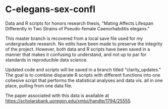 # C-elegans-sex-confl
Data and R scripts for honors research thesis, "Mating Affects Lifespan Differently in Two Strains of Pseudo-female Caenorhabditis elegans."

This master branch is recovered from a local save file used for my undergraduate research. No edits have been made to preserve the integrity of the project. 
However, both data and R scripts have been saved in a manner that makes it confusing to understand, and not up to par for standards in reproducible data science.

Updated code and scripts will be saved in a branch titled "clarity_updates."
The goal is to combine disparate R scripts with different functions into one cohesive script that performs the statistical analyses and data vis. all in one place, pulling from one data file.

The paper associated with this data is available at https://scholarsbank.uoregon.edu/xmlui/handle/1794/25555.
